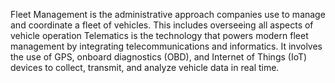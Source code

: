 Fleet Management is the administrative approach companies use to manage and coordinate a fleet of vehicles. This includes overseeing all aspects of vehicle operation
Telematics is the technology that powers modern fleet management by integrating telecommunications and informatics. It involves the use of GPS, onboard diagnostics (OBD), and Internet of Things (IoT) devices to collect, transmit, and analyze vehicle data in real time.

